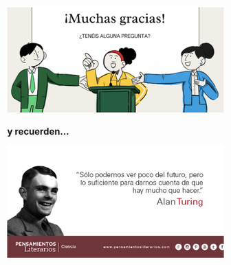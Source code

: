 # 

![Muchas Gracias](../img/muchas_gracias.png)

## y recuerden...

![Alan Turing](../img/turing.png)